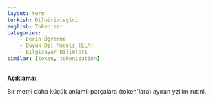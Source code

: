 ```yaml
---
layout: term
turkish: Dilbirimleyici
english: Tokenizer
categories:
    - Derin Öğrenme
    - Büyük Dil Modeli (LLM)
    - Bilgisayar Bilimleri
similar: [token, tokenization]
---
```


**Açıklama:**

Bir metni daha küçük anlamlı parçalara (token'lara) ayıran yzilim rutini.